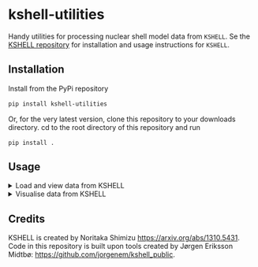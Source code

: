 # kshell-utilities
Handy utilities for processing nuclear shell model data from `KSHELL`. Se the [KSHELL repository](https://github.com/GaffaSnobb/kshell) for installation and usage instructions for `KSHELL`.

## Installation
Install from the PyPi repository
``` bash
pip install kshell-utilities
```
Or, for the very latest version, clone this repository to your downloads directory. cd to the root directory of this repository and run
```
pip install .
```

## Usage

<details>
<summary>Load and view data from KSHELL</summary>
<p>

`KSHELL` summary files are easily read with:
``` python
import kshell_utilities as ksutil

ne20 = ksutil.loadtxt("summary_Ne20_usda.txt")[0]
```
`ne20` is an instance containing several useful attributes. To see the available attributes:
``` python
> print(ne20.help)    
['debug',
'fname_ptn',
'fname_summary',
'gamma_strength_function_average_plot',
'gsf',
'help',
'level_density_plot',
'level_plot',
'levels',
'model_space',
'negative_spin_counts',
'neutron_partition',
'nucleus',
'parameters',
'path',
'proton_partition',
'transitions_BE1',
'transitions_BE2',
'transitions_BM1',
'truncation']
```
To see the energy, 2\*spin and parity of each level:
``` python
> print(ne20.levels)
[[-40.467   0.      1.   ]
[-38.771   4.      1.   ]
[-36.376   8.      1.   ]
[-33.919   0.      1.   ]
[-32.882   4.      1.   ]
[-32.107  12.      1.   ]
...
[-25.978  12.      1.   ]
[-25.904  10.      1.   ]
[-25.834   8.      1.   ]
[-25.829   2.      1.   ]]
```
Slice the array to get only selected values, if needed (`ne20.levels[:, 0]` for only the energies). To see 2\*spin_initial, parity_initial, Ex_initial, 2\*spin_final, parity_final, Ex_final, E_gamma, B(.., i->f), B(.., f<-i)] for the M1 transitions:
``` python
> print(ne20.transitions_BM1)
[[4.0000e+00 1.0000e+00 1.6960e+00 ... 7.5850e+00 5.8890e+00 0.0000e+00]
[4.0000e+00 1.0000e+00 1.6960e+00 ... 9.9770e+00 8.2810e+00 4.8200e-01]
[4.0000e+00 1.0000e+00 7.5850e+00 ... 9.9770e+00 2.3920e+00 1.1040e+00]
...
[4.0000e+00 1.0000e+00 1.3971e+01 ... 1.4638e+01 6.6700e-01 6.0000e-03]
[0.0000e+00 1.0000e+00 1.4126e+01 ... 1.4638e+01 5.1200e-01 2.0000e-02]
[2.0000e+00 1.0000e+00 1.4336e+01 ... 1.4638e+01 3.0200e-01 0.0000e+00]]
```

</p>
</details>

<details>
<summary>Visualise data from KSHELL </summary>
<p>


You can easily create a level density plot by
``` python
ne20.level_density_plot(bin_size=1)
```
or by
``` python
ksutil.level_density(
    energy_levels = ne20.levels[:, 0],
    bin_size = 1,
    plot = True
)
```
or by
``` python
import matplotlib.pyplot as plt

bins, density = ksutil.level_density(
    energy_levels = ne20.levels[:, 0],
    bin_size = 1
)
plt.step(bins, density)
plt.show()
```
Choose an appropriate bin size. The two latter ways of generating the plot does not require that the data comes from `KSHELL`. Use any energy level data. The plot will look like this:

<details>
<summary>Click to see level density plot</summary>
<p>

![level_density_plot](https://github.com/GaffaSnobb/kshell-utilities/blob/main/doc/level_density_plot_ne20.png)

</p>
</details>

To generate a level plot:
``` python
ne20.level_plot()
```
or
``` python
import matplotlib.pyplot as plt

fig, ax = plt.subplots()
ksutil.level_plot(
    levels = ne20.levels,
    ax = ax
)
plt.show()
```

<details>
<summary>Click to see level plot</summary>
<p>

![level_plot](https://github.com/GaffaSnobb/kshell-utilities/blob/main/doc/level_plot_ne20.png)

</p>
</details>

Both ways of generating the level plot supports selecting what spins to include in the plot, and how many levels per spin:
``` python
ne20.level_plot(
    max_spin_states = 3,
    filter_spins = [0, 3, 5]
)
```

<details>
<summary>Click to see filtered level plot</summary>
<p>

![filtered_level_plot](https://github.com/GaffaSnobb/kshell-utilities/blob/main/doc/level_plot_filtered_ne20.png)

</p>
</details>

The gamma strengh function (averaged over spins and parities) can easily be calculated by:
``` python
ne20.gsf(
    bin_width = 0.2,
    Ex_max = 5,
    Ex_min = 20,
    multipole_type = "M1",
    plot = True,
    save_plot = False
)
```
or
``` python
ne20.gamma_strength_function_average_plot(
    bin_width = 0.2,
    Ex_max = 5,
    Ex_min = 20,
    multipole_type = "M1",
    plot = True,
    save_plot = False
)
```
or
``` python
import matplotlib.pyplot as plt

bins, gsf = ne20.gamma_strength_function_average_plot(
    bin_width = 0.2,
    Ex_max = 5,
    Ex_min = 20,
    multipole_type = "M1",
    plot = False,
    save_plot = False
)
plt.plot(bins, gsf)
plt.show()
```
or
``` python
import matplotlib.pyplot as plt

bins, gsf = ksutil.gamma_strength_function_average(
  levels = ne20.levels,
  transitions = ne20.transitions_BM1,
  bin_width = 0.2,
  Ex_min = 5,
  Ex_max = 20,
  multipole_type = "M1"
)
plt.plot(bins, gsf)
plt.show()
```
where `bin_width`, `Ex_max` and `Ex_min` are in the same unit as the input energy levels, which from `KSHELL` is in MeV. `bin_width` is the width of the bins when the level density is calculated. `Ex_min` and `Ex_max` are the lower and upper limits for the excitation energy of the initial state of the transitions.
<details>
<summary>Click to see gamma strength function plot</summary>
<p>

![gsf_plot](https://github.com/GaffaSnobb/kshell-utilities/blob/main/doc/gsf_ne20.png)

</p>
</details>

</p>
</details>


## Credits
KSHELL is created by Noritaka Shimizu https://arxiv.org/abs/1310.5431. Code in this repository is built upon tools created by Jørgen Eriksson Midtbø: https://github.com/jorgenem/kshell_public.
